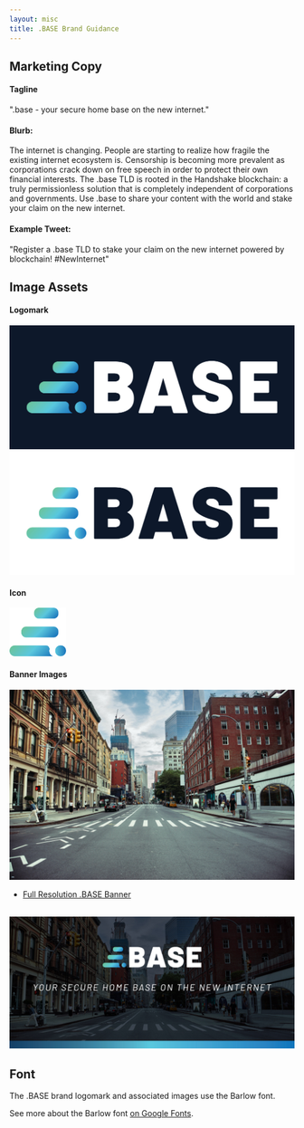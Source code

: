 ```yaml
---
layout: misc
title: .BASE Brand Guidance
---
```


## Marketing Copy

#### Tagline

".base - your secure home base on the new internet."


#### Blurb:

The internet is changing. People are starting to realize how fragile the existing internet ecosystem is. Censorship is becoming more prevalent as corporations crack down on free speech in order to protect their own financial interests. The .base TLD is rooted in the Handshake blockchain: a truly permissionless solution that is completely independent of corporations and governments. Use .base to share your content with the world and stake your claim on the new internet.

#### Example Tweet:

"Register a .base TLD to stake your claim on the new internet powered by blockchain! #NewInternet"

## Image Assets

#### Logomark
<div class="brand-section">
  <img src="/assets/img/base/BASE-dk-bkgrd.jpg" />
  <img src="/assets/img/base/BASE-white-bkgrd.jpg" />
</div>

#### Icon
<div class="brand-section">
  <img src="/assets/img/base/base-icon.png" width="100px" />
</div>

#### Banner Images

<div class="brand-section">
  <img src="/assets/img/base/banner_base_1280.jpeg" />
  <ul>
    <li><a href="https://github.com/evbots/base/blob/master/raw_images/base/base_banner_6700.jpeg">Full Resolution .BASE Banner</a></li>
  </ul>
  <br />
  <img src="/assets/img/base/header_base_1080.jpg" />
</div>

## Font

The .BASE brand logomark and associated images use the Barlow font.

See more about the Barlow font <a target="_blank" href="https://fonts.google.com/specimen/Barlow">on Google Fonts</a>.